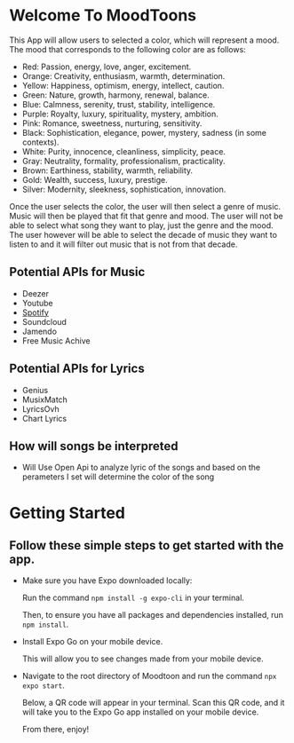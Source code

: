 # Welcome To MoodToons

This App will allow users to selected a color, which will represent a mood. The mood that corresponds to the following color are as follows:

- Red: Passion, energy, love, anger, excitement.
- Orange: Creativity, enthusiasm, warmth, determination.
- Yellow: Happiness, optimism, energy, intellect, caution.
- Green: Nature, growth, harmony, renewal, balance.
- Blue: Calmness, serenity, trust, stability, intelligence.
- Purple: Royalty, luxury, spirituality, mystery, ambition.
- Pink: Romance, sweetness, nurturing, sensitivity.
- Black: Sophistication, elegance, power, mystery, sadness (in some contexts).
- White: Purity, innocence, cleanliness, simplicity, peace.
- Gray: Neutrality, formality, professionalism, practicality.
- Brown: Earthiness, stability, warmth, reliability.
- Gold: Wealth, success, luxury, prestige.
- Silver: Modernity, sleekness, sophistication, innovation.


Once the user selects the color, the user will then select a genre of music. Music will then be played that fit that genre and mood. The user will not be able to select what song they want to play, just the genre and the mood. The user however will be able to select the decade of music they want to listen to and it will filter out music that is not from that decade.

## Potential APIs for Music

- Deezer
- Youtube
- [Spotify](https://github.com/spotify/ios-sdk)
- Soundcloud
- Jamendo
- Free Music Achive

## Potential APIs for Lyrics

- Genius 
- MusixMatch
- LyricsOvh
- Chart Lyrics

## How will songs be interpreted

- Will Use Open Api to analyze lyric of the songs and based on the perameters I set will determine the color of the song

<!-- Add language lyrics translation -->

<!-- Have quotes when you open the app -->

<!-- Allow users to add song to favorites that will play randomly -->

<!-- Maybe allow podcasts -->
# Getting Started 

## Follow these simple steps to get started with the app.

- Make sure you have Expo downloaded locally:

  Run the command `npm install -g expo-cli` in your terminal.

  Then, to ensure you have all packages and dependencies installed, run `npm install`.

- Install Expo Go on your mobile device.

  This will allow you to see changes made from your mobile device.

- Navigate to the root directory of Moodtoon and run the command `npx expo start`.

  Below, a QR code will appear in your terminal. Scan this QR code, and it will take you to the Expo Go app installed on your mobile device.

  From there, enjoy!
